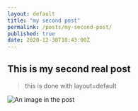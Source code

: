 ```yaml
---
layout: default
title: "my second post"
permalink: /posts/my-second-post/
published: true
date: 2020-12-30T18:43:00Z
---
```


## This is my second real post

> this is done with layout=default

![An image in the post](/assets/screenshot.jpg)
